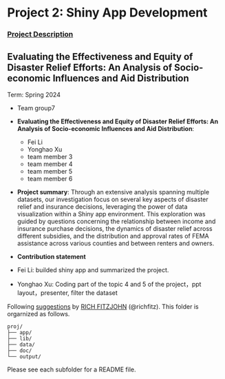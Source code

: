 # Project 2: Shiny App Development

### [Project Description](doc/project2_desc.md)

## Evaluating the Effectiveness and Equity of Disaster Relief Efforts: An Analysis of Socio-economic Influences and Aid Distribution
Term: Spring 2024

+ Team group7
+ **Evaluating the Effectiveness and Equity of Disaster Relief Efforts: An Analysis of Socio-economic Influences and Aid Distribution**:
	+ Fei Li
	+ Yonghao Xu
	+ team member 3
	+ team member 4
	+ team member 5
 	+ team member 6

+ **Project summary**: Through an extensive analysis spanning multiple datasets, our investigation focus on several key aspects of disaster relief and insurance decisions, leveraging the power of data visualization within a Shiny app environment. This exploration was guided by questions concerning the relationship between income and insurance purchase decisions, the dynamics of disaster relief across different subsidies, and the distribution and approval rates of FEMA assistance across various counties and between renters and owners.


+ **Contribution statement**
+ Fei Li: builded shiny app and summarized the project.
+ Yonghao Xu: Coding part of the topic 4 and 5 of the project，ppt layout，presenter, filter the dataset

Following [suggestions](http://nicercode.github.io/blog/2013-04-05-projects/) by [RICH FITZJOHN](http://nicercode.github.io/about/#Team) (@richfitz). This folder is orgarnized as follows.

```
proj/
├── app/
├── lib/
├── data/
├── doc/
└── output/
```

Please see each subfolder for a README file.

